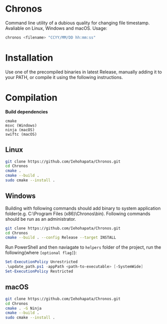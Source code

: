 # Chronos
Command line utility of a dubious quality for changing file timestamp.
Avaliable on Linux, Windows and macOS.
Usage:
```bash
chronos <filename> "CCYY/MM/DD hh:mm:ss"
```
# Installation
Use one of the precompiled binaries in latest Release, manually adding it to your PATH, or compile it using the following instructions.
# Compilation

**Build dependencies**

```
cmake
msvc (Windows)
ninja (macOS)
swiftc (macOS)
```
## Linux
```bash
git clone https://github.com/Iehohapata/Chronos.git
cd Chronos
cmake .
cmake --build .
sudo cmake --install .
```
## Windows
Building with following commands should add binary to system application folder(e.g. C:\Program Files (x86)\Chronos\bin). Following commands should be run as an administrator.
```bash
git clone https://github.com/Iehohapata/Chronos.git
cd Chronos
cmake --build . --config Release --target INSTALL
```
Run PowerShell and then naviagate to `helpers` folder of the project, run the following(where `[optional flag]`):
```powershell
Set-ExecutionPolicy Unrestricted
.\update_path.ps1 -appPath <path-to-executable> [-SystemWide]
Set-ExecutionPolicy Restricted
```
## macOS
```zsh
git clone https://github.com/Iehohapata/Chronos.git
cd Chronos
cmake . -G Ninja
cmake --build .
sudo cmake --install .
```
